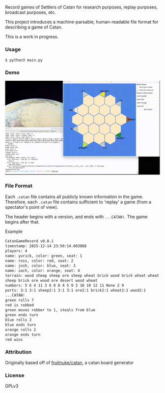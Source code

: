 Record games of Settlers of Catan for research purposes, replay purposes, broadcast purposes, etc.

This project introduces a machine-parsable, human-readable file format for describing a game of Catan.

This is a work in progress.

### Usage

```
$ python3 main.py
```

### Demo
![Demo](/doc/gifs/demo.gif)

### File Format

Each `.catan` file contains all publicly known information in the game. Therefore, each `.catan` file contains sufficient to 'replay' a game (from a spectator's point of view).

The header begins with a version, and ends with `...CATAN!`. The game begins after that.

Example
```
CatanGameRecord v0.0.1
timestamp: 2015-12-14 23:50:14.603868
players: 4
name: yurick, color: green, seat: 1
name: ross, color: red, seat: 2
name: josh, color: blue, seat: 3
name: zach, color: orange, seat: 4
terrain: wood sheep sheep ore sheep wheat brick wood brick wheat wheat sheep brick ore wood ore desert wood wheat
numbers: 5 6 4 11 3 6 8 8 4 5 9 3 10 10 12 11 None 2 9
ports: 3:1 3:1 sheep2:1 3:1 3:1 ore2:1 brick2:1 wheat2:1 wood2:1
...CATAN!
green rolls 7
red is robbed
green moves robber to 1, steals from blue
green ends turn
blue rolls 2
blue ends turn
orange rolls 2
orange ends turn
red wins
```


### Attribution

Originally based off of [fruitnuke/catan](https://github.com/fruitnuke/catan), a catan board generator

### License

GPLv3
